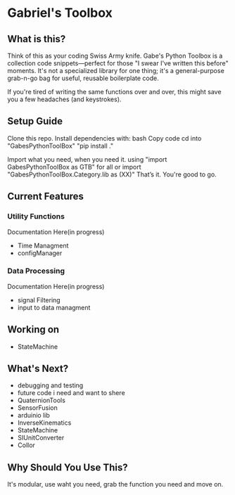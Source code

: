 # Gabriel's Toolbox 
## What is this?
Think of this as your coding Swiss Army knife. Gabe's Python Toolbox is a collection code snippets—perfect for those "I swear I've written this before" moments. It's not a specialized library for one thing; it's a general-purpose grab-n-go bag for useful, reusable boilerplate code.

If you're tired of writing the same functions over and over, this might save you a few headaches (and keystrokes).

## Setup Guide
Clone this repo.
Install dependencies with:
bash
Copy code
cd into "GabesPythonToolBox"
"pip install ."

Import what you need, when you need it. 
using "import GabesPythonToolBox as GTB" for all
or import "GabesPythonToolBox.Category.lib as (XX)"
That’s it. You're good to go.

## Current Features

### Utility Functions
Documentation Here(in progress)
- Time Managment
- configManager

### Data Processing
Documentation Here(in progress)
- signal Filtering
- input to data managment

## Working on
- StateMachine

## What's Next?
- debugging and testing
- future code i need and want to shere
- QuaternionTools
- SensorFusion
- arduinio lib
- InverseKinematics
- StateMachine
- SIUnitConverter
- Collor

##  Why Should You Use This?
It's modular, use waht you need, grab the function you need and move on.
